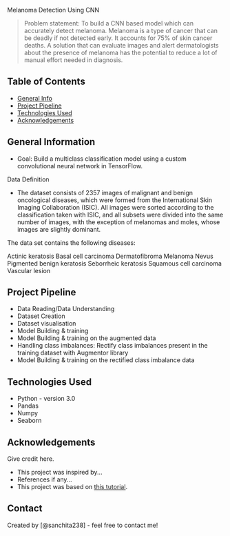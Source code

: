 Melanoma Detection Using CNN

> Problem statement: To build a CNN based model which can accurately detect melanoma. Melanoma is a type of cancer that can be deadly if not detected early. It accounts for 75% of skin cancer deaths. A solution that can evaluate images and alert dermatologists about the presence of melanoma has the potential to reduce a lot of manual effort needed in diagnosis.

## Table of Contents
* [General Info](#general-information)
* [Project Pipeline](#Project-Pipeline)
* [Technologies Used](#technologies-used)
* [Acknowledgements](#acknowledgements)

<!-- You can include any other section that is pertinent to your problem -->

## General Information
- Goal:
Build a multiclass classification model using a custom convolutional neural network in TensorFlow. 

Data Definition
- The dataset consists of 2357 images of malignant and benign oncological diseases, which were formed from the International Skin Imaging Collaboration (ISIC). All images were sorted according to the classification taken with ISIC, and all subsets were divided into the same number of images, with the exception of melanomas and moles, whose images are slightly dominant.


The data set contains the following diseases:

Actinic keratosis
Basal cell carcinoma
Dermatofibroma
Melanoma
Nevus
Pigmented benign keratosis
Seborrheic keratosis
Squamous cell carcinoma
Vascular lesion

## Project Pipeline
- Data Reading/Data Understanding 
- Dataset Creation
- Dataset visualisation
- Model Building & training
- Model Building & training on the augmented data
- Handling class imbalances: Rectify class imbalances present in the training dataset with Augmentor library
- Model Building & training on the rectified class imbalance data


## Technologies Used
- Python - version 3.0
- Pandas
- Numpy
- Seaborn

## Acknowledgements
Give credit here.
- This project was inspired by...
- References if any...
- This project was based on [this tutorial](https://www.example.com).


## Contact
Created by [@sanchita238] - feel free to contact me!


<!-- Optional -->
<!-- ## License -->
<!-- This project is open source and available under the [... License](). -->

<!-- You don't have to include all sections - just the one's relevant to your project -->